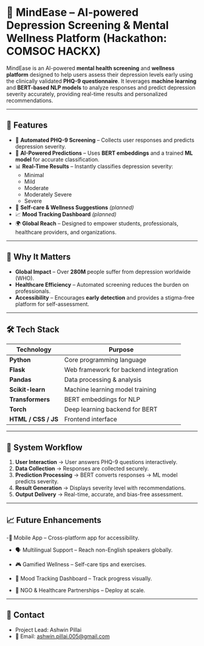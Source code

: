 # 🧠 MindEase – AI-powered Depression Screening & Mental Wellness Platform (Hackathon: COMSOC HACKX)

MindEase is an AI-powered **mental health screening** and **wellness platform** designed to help users assess their depression levels early using the clinically validated **PHQ-9 questionnaire**. It leverages **machine learning** and **BERT-based NLP models** to analyze responses and predict depression severity accurately, providing real-time results and personalized recommendations.

---

## 🌟 Features

- 🧩 **Automated PHQ-9 Screening** – Collects user responses and predicts depression severity.
- 🤖 **AI-Powered Predictions** – Uses **BERT embeddings** and a trained **ML model** for accurate classification.
- 📊 **Real-Time Results** – Instantly classifies depression severity:
  - Minimal
  - Mild
  - Moderate
  - Moderately Severe
  - Severe
- 🌿 **Self-care & Wellness Suggestions** *(planned)*
- 📈 **Mood Tracking Dashboard** *(planned)*
- 🌍 **Global Reach** – Designed to empower students, professionals, healthcare providers, and organizations.

---

## 🧠 Why It Matters

- **Global Impact** – Over **280M** people suffer from depression worldwide (WHO).
- **Healthcare Efficiency** – Automated screening reduces the burden on professionals.
- **Accessibility** – Encourages **early detection** and provides a stigma-free platform for self-assessment.

---

## 🛠️ Tech Stack

| **Technology**        | **Purpose**                                   |
|-----------------------|-----------------------------------------------|
| **Python**            | Core programming language                    |
| **Flask**             | Web framework for backend integration        |
| **Pandas**            | Data processing & analysis                   |
| **Scikit-learn**      | Machine learning model training              |
| **Transformers**      | BERT embeddings for NLP                      |
| **Torch**             | Deep learning backend for BERT               |
| **HTML / CSS / JS**   | Frontend interface                           |

---

## 🧩 System Workflow

1. **User Interaction** → User answers PHQ-9 questions interactively.
2. **Data Collection** → Responses are collected securely.
3. **Prediction Processing** → BERT converts responses → ML model predicts severity.
4. **Result Generation** → Displays severity level with recommendations.
5. **Output Delivery** → Real-time, accurate, and bias-free assessment.

---

## 📈 Future Enhancements

-📱 Mobile App – Cross-platform app for accessibility.

- 🗣️ Multilingual Support – Reach non-English speakers globally.

- 🎮 Gamified Wellness – Self-care tips and exercises.

- 🧩 Mood Tracking Dashboard – Track progress visually.

- 🤝 NGO & Healthcare Partnerships – Deploy at scale.

---

## 📧 Contact
- Project Lead: Ashwin Pillai
- 📩 Email: ashwin.pillai.005@gmail.com

